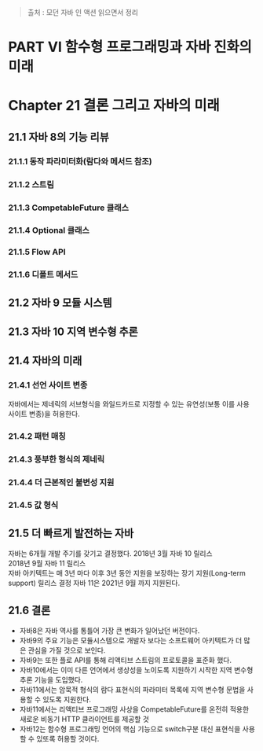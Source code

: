 > 출처 : 모던 자바 인 액션 읽으면서 정리

# PART Ⅵ 함수형 프로그래밍과 자바 진화의 미래
# Chapter 21 결론 그리고 자바의 미래

## 21.1 자바 8의 기능 리뷰
### 21.1.1 동작 파라미터화(람다와 메서드 참조)

### 21.1.2 스트림
### 21.1.3 CompetableFuture 클래스
### 21.1.4 Optional 클래스
### 21.1.5 Flow API
### 21.1.6 디폴트 메서드

## 21.2 자바 9 모듈 시스템

## 21.3 자바 10 지역 변수형 추론
## 21.4 자바의 미래

### 21.4.1 선언 사이트 변종
자바에서는 제네릭의 서브형식을 와일드카드로 지정할 수 있는 유연성(보통 이를 사용 사이트 변종)을 허용한다.

### 21.4.2 패턴 매칭
### 21.4.3 풍부한 형식의 제네릭
### 21.4.4 더 근본적인 불변성 지원
### 21.4.5 값 형식

## 21.5 더 빠르게 발전하는 자바
자바는 6개월 개발 주기를 갖기고 결정했다.
2018년 3월 자바 10 릴리스  
2018년 9월 자바 11 릴리스  
자바 아키텍트는 매 3년 마다 이후 3년 동안 지원을 보장하는 장기 지원(Long-term support) 릴리스 결정
자바 11은 2021년 9월 까지 지원된다.

## 21.6 결론
- 자바8은 자바 역사를 통틀어 가장 큰 변화가 일어났던 버전이다.
- 자바9의 주요 기능은 모듈시스템으로 개발자 보다는 소프트웨어 아키텍트가 더 많은 관심을 가질 것으로 보인다.
- 자바9는 또한 플로 API를 통해 리액티브 스트림의 프로토콜을 표준화 했다.
- 자바10에서는 이미 다른 언어에서 생상성을 노이도록 지원하기 시작한 지역 변수형 추론 기능을 도입했다.
- 자바11에서는 암묵적 형식의 람다 표현식의 파라미터 목록에 지역 변수형 문법을 사용할 수 있도록 지원한다.
- 자바11에서는 리액티브 프로그래밍 사상을 CompetableFuture를 온전히 적용한 새로운 비동기 HTTP 클라이언트를 제공할 것
- 자바12는 함수형 프로그래밍 언어의 핵심 기능으로 switch구분 대신 표현식을 사용할 수 있또록 허용할 것이다.




